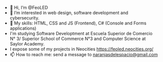 - 👋 Hi, I’m @FeoLED 
- 👀 I’m interested in web design, software development and cybersecurity.
- 🌱 My skills: HTML, CSS and JS (Frontend), C# (Console and Forms applications)
- I'm studying Software Developtment at Escuela Superior de Comercio N° 3/ Superior School of Commerce N°3 and Computer Science at Saylor Academy.
- I expose some of my projects in Neocities https://feoled.neocities.org/ 
- 📫 How to reach me: send a message to naranjasdelespacio@gmail.com

<!---
FeoLED/FeoLED is a ✨ special ✨ repository because its `README.md` (this file) appears on your GitHub profile.
You can click the Preview link to take a look at your changes.
--->
